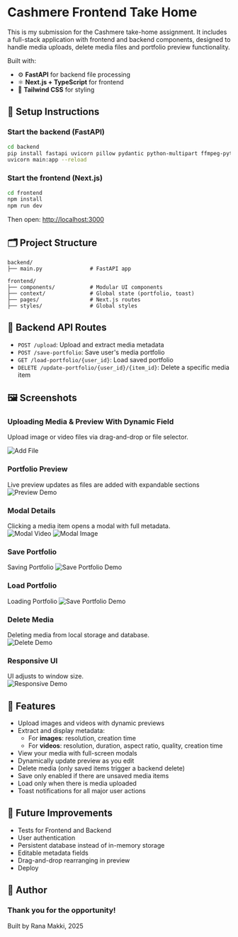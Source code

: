 # Cashmere Frontend Take Home

This is my submission for the Cashmere take-home assignment. It includes a full-stack application with frontend and backend components, designed to handle media uploads, delete media files and portfolio preview functionality.

Built with:

- ⚙️ **FastAPI** for backend file processing
- ⚛️ **Next.js + TypeScript** for frontend
- 🎨 **Tailwind CSS** for styling

## 🚀 Setup Instructions

### Start the backend (FastAPI)

```bash
cd backend
pip install fastapi uvicorn pillow pydantic python-multipart ffmpeg-python
uvicorn main:app --reload
```

### Start the frontend (Next.js)

```bash
cd frontend
npm install
npm run dev
```

Then open: [http://localhost:3000](http://localhost:3000)

## 🗂 Project Structure

```
backend/
├── main.py               # FastAPI app

frontend/
├── components/           # Modular UI components
├── context/              # Global state (portfolio, toast)
├── pages/                # Next.js routes
├── styles/               # Global styles
```

## 📡 Backend API Routes

- `POST /upload`: Upload and extract media metadata
- `POST /save-portfolio`: Save user's media portfolio
- `GET /load-portfolio/{user_id}`: Load saved portfolio
- `DELETE /update-portfolio/{user_id}/{item_id}`: Delete a specific media item

## 🖼 Screenshots

### Uploading Media & Preview With Dynamic Field

Upload image or video files via drag-and-drop or file selector.

![Add File](docs/upload.gif)

### Portfolio Preview

Live preview updates as files are added with expandable sections
![Preview Demo](docs/preview.gif)

### Modal Details

Clicking a media item opens a modal with full metadata.  
![Modal Video](docs/modal_video.png)
![Modal Image](docs/modal_Image.png)

### Save Portfolio

Saving Portfolio
![Save Portfolio Demo](docs/save.gif)

### Load Portfolio

Loading Portfolio
![Save Portfolio Demo](docs/load.gif)

### Delete Media

Deleting media from local storage and database.  
![Delete Demo](docs/delete.gif)

### Responsive UI

UI adjusts to window size.  
![Responsive Demo](docs/responsive.gif)

## 📸 Features

- Upload images and videos with dynamic previews
- Extract and display metadata:
  - For **images**: resolution, creation time
  - For **videos**: resolution, duration, aspect ratio, quality, creation time
- View your media with full-screen modals
- Dynamically update preview as you edit
- Delete media (only saved items trigger a backend delete)
- Save only enabled if there are unsaved media items
- Load only when there is media uploaded
- Toast notifications for all major user actions

## 🔮 Future Improvements

- Tests for Frontend and Backend
- User authentication
- Persistent database instead of in-memory storage
- Editable metadata fields
- Drag-and-drop rearranging in preview
- Deploy

## 🙌 Author

### Thank you for the opportunity!

Built by Rana Makki, 2025
